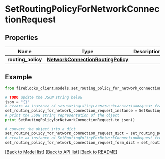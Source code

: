 # SetRoutingPolicyForNetworkConnectionRequest


## Properties
Name | Type | Description | Notes
------------ | ------------- | ------------- | -------------
**routing_policy** | [**NetworkConnectionRoutingPolicy**](NetworkConnectionRoutingPolicy.md) |  | 

## Example

```python
from fireblocks_client.models.set_routing_policy_for_network_connection_request import SetRoutingPolicyForNetworkConnectionRequest

# TODO update the JSON string below
json = "{}"
# create an instance of SetRoutingPolicyForNetworkConnectionRequest from a JSON string
set_routing_policy_for_network_connection_request_instance = SetRoutingPolicyForNetworkConnectionRequest.from_json(json)
# print the JSON string representation of the object
print SetRoutingPolicyForNetworkConnectionRequest.to_json()

# convert the object into a dict
set_routing_policy_for_network_connection_request_dict = set_routing_policy_for_network_connection_request_instance.to_dict()
# create an instance of SetRoutingPolicyForNetworkConnectionRequest from a dict
set_routing_policy_for_network_connection_request_form_dict = set_routing_policy_for_network_connection_request.from_dict(set_routing_policy_for_network_connection_request_dict)
```
[[Back to Model list]](../README.md#documentation-for-models) [[Back to API list]](../README.md#documentation-for-api-endpoints) [[Back to README]](../README.md)


